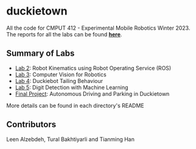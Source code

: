 # duckietown

All the code for CMPUT 412 - Experimental Mobile Robotics Winter 2023. \
The reports for all the labs can be found **[here](https://leen-alzebdeh.github.io/projects/)**.

## Summary of Labs

- [Lab 2](https://github.com/Leen-Alzebdeh/duckietown/tree/main/lab2): Robot Kinematics using Robot Operating Service (ROS)
- [Lab 3](https://github.com/Leen-Alzebdeh/duckietown/tree/main/lab3): Computer Vision for Robotics
- [Lab 4](https://github.com/Leen-Alzebdeh/duckietown/tree/main/lab4): Duckiebot Tailing Behaviour
- [Lab 5](https://github.com/Leen-Alzebdeh/duckietown/tree/main/lab5): Digit Detection with Machine Learning
- [Final Project](https://github.com/Leen-Alzebdeh/duckietown/tree/main/final_project): Autonomous Driving and Parking in Duckietown

More details can be found in each directory's README

## Contributors

Leen Alzebdeh, Tural Bakhtiyarli and Tianming Han
